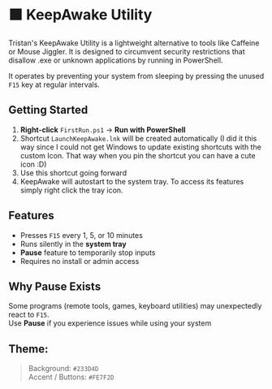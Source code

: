 # 🟧 KeepAwake Utility
Tristan's KeepAwake Utility is a lightweight alternative to tools like Caffeine or Mouse Jiggler. It is designed to circumvent security restrictions that disallow .exe or unknown applications by running in PowerShell. 

It operates by preventing your system from sleeping by pressing the unused `F15` key at regular intervals.

## Getting Started

1. **Right-click** `FirstRun.ps1` → **Run with PowerShell**
2. Shortcut `LaunchKeepAwake.lnk` will be created automatically (I did it this way since I could not get Windows to update existing shortcuts with the custom Icon. That way when you pin the shortcut you can have a cute icon :D)
3. Use this shortcut going forward
4. KeepAwake will autostart to the system tray. To access its features simply right click the tray icon.

## Features
- Presses `F15` every 1, 5, or 10 minutes
- Runs silently in the **system tray**
- **Pause** feature to temporarily stop inputs
- Requires no install or admin access

## Why Pause Exists
Some programs (remote tools, games, keyboard utilities) may unexpectedly react to `F15`.  
Use **Pause** if you experience issues while using your system

## Theme:  
> Background: `#233D4D`  
> Accent / Buttons: `#FE7F2D`
